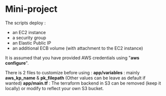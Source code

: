 # Mini-project

The scripts deploy :
* an EC2 instance
* a security group 
* an Elastic Public IP
* an additional ECB volume (with attachment to the EC2 instance)

It is assumed that you have provided AWS credentials using "**aws configure**".

There is 2 files to customize before using :
**app/variables** : mainly **aws_kp_name** & **pk_filepath** (Other values can be leave as default if wanted)
**app/main.tf** : The terraform backend in S3 can be removed (keep it locally) or modify to reflect your own S3 bucket.
